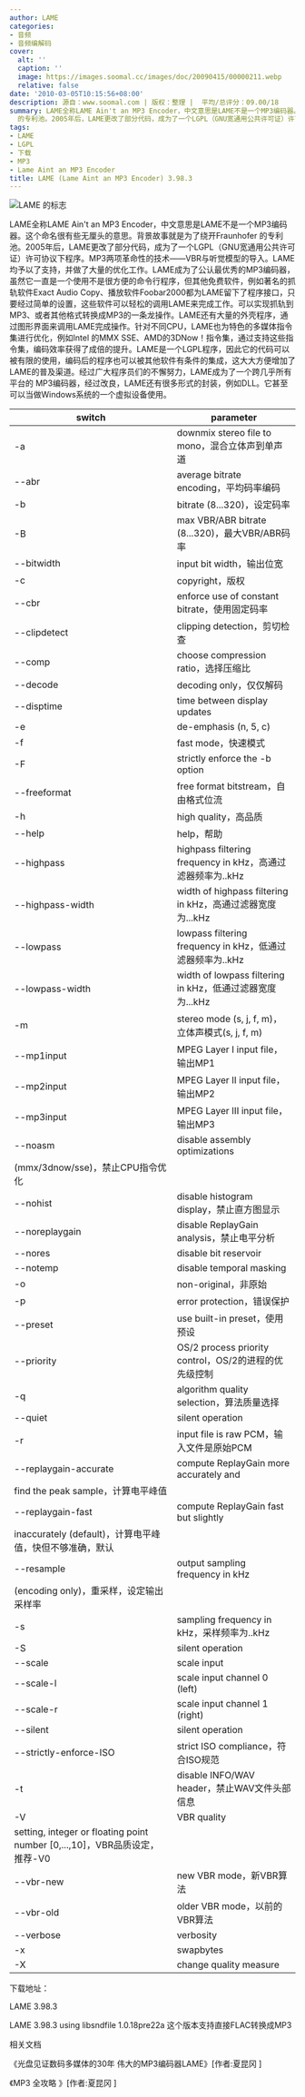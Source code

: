 ```yaml
---
author: LAME
categories:
- 音频
- 音频编解码
cover:
  alt: ''
  caption: ''
  image: https://images.soomal.cc/images/doc/20090415/00000211.webp
  relative: false
date: '2010-03-05T10:15:56+08:00'
description: 源自：www.soomal.com | 版权：整理 |  平均/总评分：09.00/18
summary: LAME全称LAME Ain't an MP3 Encoder，中文意思是LAME不是一个MP3编码器。这个命名很有些无厘头的意思。背景故事就是为了绕开Fraunhofer
  的专利池。2005年后，LAME更改了部分代码，成为了一个LGPL（GNU宽通用公共许可证）许可协议下程序。MP3两项革命性的技术――VBR与听觉模型的导入。LAME均予以了支持，并做了大量的优化工作。LAME成为了公认最优秀的MP3编码器
tags:
- LAME
- LGPL
- 下载
- MP3
- Lame Aint an MP3 Encoder
title: LAME (Lame Aint an MP3 Encoder) 3.98.3
---
```


![LAME 的标志](https://images.soomal.cc/images/doc/20090415/00000211.webp)



LAME全称LAME Ain't an MP3 Encoder，中文意思是LAME不是一个MP3编码器。这个命名很有些无厘头的意思。背景故事就是为了绕开Fraunhofer 的专利池。2005年后，LAME更改了部分代码，成为了一个LGPL（GNU宽通用公共许可证）许可协议下程序。MP3两项革命性的技术――VBR与听觉模型的导入。LAME均予以了支持，并做了大量的优化工作。LAME成为了公认最优秀的MP3编码器，虽然它一直是一个使用不是很方便的命令行程序，但其他免费软件，例如著名的抓轨软件Exact Audio Copy、播放软件Foobar2000都为LAME留下了程序接口，只要经过简单的设置，这些软件可以轻松的调用LAME来完成工作。可以实现抓轨到 MP3、或者其他格式转换成MP3的一条龙操作。LAME还有大量的外壳程序，通过图形界面来调用LAME完成操作。针对不同CPU，LAME也为特色的多媒体指令集进行优化，例如Intel 的MMX SSE、AMD的3DNow！指令集，通过支持这些指令集，编码效率获得了成倍的提升。LAME是一个LGPL程序，因此它的代码可以被有限的使用，编码后的程序也可以被其他软件有条件的集成，这大大方便增加了LAME的普及渠道。经过广大程序员们的不懈努力，LAME成为了一个跨几乎所有平台的 MP3编码器，经过改良，LAME还有很多形式的封装，例如DLL。它甚至可以当做Windows系统的一个虚拟设备使用。



| switch | parameter |
| --- | --- |
| -a | downmix stereo file to mono，混合立体声到单声道 |
| --abr | average bitrate encoding，平均码率编码 |
| -b | bitrate (8...320)，设定码率 |
| -B | max VBR/ABR bitrate (8...320)，最大VBR/ABR码率 |
| --bitwidth | input bit width，输出位宽 |
| -c | copyright，版权 |
| --cbr | enforce use of constant bitrate，使用固定码率 |
| --clipdetect | clipping detection，剪切检查 |
| --comp | choose compression ratio，选择压缩比 |
| --decode | decoding only，仅仅解码 |
| --disptime | time between display updates |
| -e | de-emphasis (n, 5, c) |
| -f | fast mode，快速模式 |
| -F | strictly enforce the -b option |
| --freeformat | free format bitstream，自由格式位流 |
| -h | high quality，高品质 |
| --help | help，帮助 |
| --highpass | highpass filtering frequency in kHz，高通过滤器频率为..kHz |
| --highpass-width | width of highpass filtering in kHz，高通过滤器宽度为...kHz |
| --lowpass | lowpass filtering frequency in kHz，低通过滤器频率为..kHz |
| --lowpass-width | width of lowpass filtering in kHz，低通过滤器宽度为...kHz |
| -m | stereo mode (s, j, f, m)，立体声模式(s, j, f, m) |
| --mp1input | MPEG Layer I input file，输出MP1 |
| --mp2input | MPEG Layer II input file，输出MP2 |
| --mp3input | MPEG Layer III input file，输出MP3 |
| --noasm | disable assembly optimizations 
(mmx/3dnow/sse)，禁止CPU指令优化 |
| --nohist | disable histogram display，禁止直方图显示 |
| --noreplaygain | disable ReplayGain analysis，禁止电平分析 |
| --nores | disable bit reservoir |
| --notemp | disable temporal masking |
| -o | non-original，非原始 |
| -p | error protection，错误保护 |
| --preset | use built-in preset，使用预设 |
| --priority | OS/2 process priority control，OS/2的进程的优先级控制 |
| -q | algorithm quality selection，算法质量选择 |
| --quiet | silent operation |
| -r | input file is raw PCM，输入文件是原始PCM |
| --replaygain-accurate | compute ReplayGain more accurately and 
find the peak sample，计算电平峰值 |
| --replaygain-fast | compute ReplayGain fast but slightly 
inaccurately (default)，计算电平峰值，快但不够准确，默认 |
| --resample | output sampling frequency in kHz 
(encoding only)，重采样，设定输出采样率 |
| -s | sampling frequency in kHz，采样频率为..kHz |
| -S | silent operation |
| --scale | scale input |
| --scale-l | scale input channel 0 (left) |
| --scale-r | scale input channel 1 (right) |
| --silent | silent operation |
| --strictly-enforce-ISO | strict ISO compliance，符合ISO规范 |
| -t | disable INFO/WAV header，禁止WAV文件头部信息 |
| -V | VBR quality 
setting, integer or floating point number [0,...,10]，VBR品质设定，推荐-V0 |
| --vbr-new | new VBR mode，新VBR算法 |
| --vbr-old | older VBR mode，以前的VBR算法 |
| --verbose | verbosity |
| -x | swapbytes |
| -X | change quality measure |



下载地址：



LAME 3.98.3

LAME 3.98.3 using libsndfile 1.0.18pre22a 这个版本支持直接FLAC转换成MP3



相关文档



《光盘见证数码多媒体的30年 伟大的MP3编码器LAME》[作者:夏昆冈 ]

《MP3 全攻略 》[作者:夏昆冈 ]